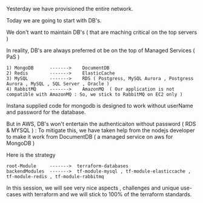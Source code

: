 
Yesterday we have provisioned the entire network.

Today we are going to start with DB's.

We don't want to maintain DB's ( that are maching critical on the top servers )

In reality, DB's are always preferred ot be on the top of Managed Services ( PaS )

    1) MongoDB      ------->    DocumentDB
    2) Redis        ------->    ElasticCache
    3) MySQL        ------->    RDS ( Postgress, MySQL Aurora , Postgress Aurora , MySQL , SQL Server , Oracle )
    4) RabbitMQ     ------->    AmazonMQ  ( Our application is not compatible with AmazonMQ : So, we stick to RabbitMQ on EC2 only )


Instana supplied code for mongodb is designed to work without userName and password for the database.

But in AWS, DB's won't entertain the authenticaiton without password ( RDS & MYSQL ) :
    To mitigate this, we have taken help from the nodejs developer to make it work from DocumentDB ( a managed service on aws for MongoDB )

Here is the strategy

    root-Module     ------->  terraform-databases 
    backendModules  ------->  tf-module-mysql , tf-module-elasticcache , tf-module-redis , tf-module-rabbitmq

In this session, we will see very nice aspects , challenges and unique use-cases with terraform and we will stick to 100% of the terraform standards.
